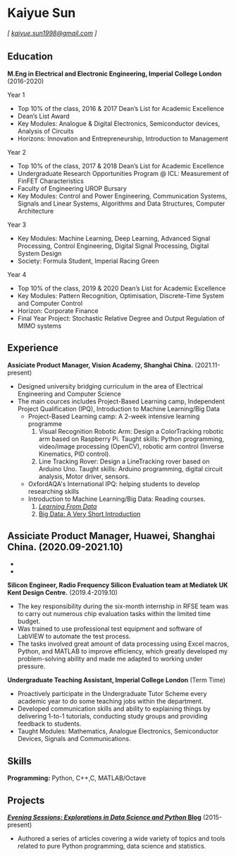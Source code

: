 # Kaiyue Sun


###### [ kaiyue.sun1998@gmail.com ]


## Education

**M.Eng in Electrical and Electronic Engineering, Imperial College London** (2016-2020)

Year 1
- Top 10% of the class, 2016 & 2017 Dean’s List for Academic Excellence
- Dean’s List Award
- Key Modules: Analogue & Digital Electronics, Semiconductor devices, Analysis of Circuits
- Horizons: Innovation and Entrepreneurship, Introduction to Management

Year 2
- Top 10% of the class, 2017 & 2018 Dean’s List for Academic Excellence
- Undergraduate Research Opportunities Program @ ICL: Measurement of FinFET Characteristics
- Faculty of Engineering UROP Bursary 
- Key Modules: Control and Power Engineering, Communication Systems, Signals and Linear Systems, Algorithms and Data Structures, Computer Architecture

Year 3
- Key Modules: Machine Learning, Deep Learning, Advanced Signal Processing, Control Engineering, Digital Signal Processing, Digital System Design
- Society: Formula Student, Imperial Racing Green

Year 4
- Top 10% of the class, 2019 & 2020 Dean’s List for Academic Excellence
- Key Modules: Pattern Recognition, Optimisation, Discrete-Time System and Computer Control
- Horizon: Corporate Finance
- Final Year Project: Stochastic Relative Degree and Output Regulation of MIMO systems


Experience
---------
**Assiciate Product Manager, Vision Academy, Shanghai China.** (2021.11-present)

- Designed university bridging curriculum in the area of Electrical Engineering and Computer Science 
- The main cources includes Project-Based Learning camp, Independent Project Qualification (IPQ), Introduction to Machine Learning/Big Data
  - Project-Based Learning camp: A 2-week intensive learning programme
    1. Visual Recognition Robotic Arm: Design a ColorTracking robotic arm based on Raspberry Pi. Taught skills: Python programming, video/image processing (OpenCV), robotic arm control (Inverse Kinematics, PID control). 
    2. Line Tracking Rover: Design a LineTracking rover based on Arduino Uno. Taught skills: Arduino programming, digital circuit analysis, Motor driver, sensors.
  - OxfordAQA's International IPQ: helping students to develop researching skills
  - Introduction to Machine Learning/Big Data: Reading courses. 
    1. [_Learning From Data_](https://work.caltech.edu/textbook.html)
    2. [Big Data: A Very Short Introduction](https://www.amazon.com/Big-Data-Short-Introduction-Introductions/dp/0198779577)

**Assiciate Product Manager, Huawei, Shanghai China.** (2020.09-2021.10)
-
-
-

**Silicon Engineer, Radio Frequency Silicon Evaluation team at Mediatek UK Kent Design Centre.** (2019.4-2019.10)

- The key responsibility during the six-month internship in RFSE team was to carry out numerous chip evaluation tasks within the limited time budget. 
- Was trained to use professional test equipment and software of LabVIEW to automate the test process. 
- The tasks involved great amount of data processing using Excel macros, Python, and MATLAB to improve efficiency, which greatly developed my problem-solving ability and made me adapted to working under pressure.

**Undergraduate Teaching Assistant, Imperial College London** (Term Time)

- Proactively participate in the Undergraduate Tutor Scheme every academic year to do some teaching jobs within the department. 
- Developed communication skills and ability to explaining things by delivering 1-to-1 tutorials, conducting study groups and providing feedback to students. 
- Taught Modules: Mathematics, Analogue Electronics, Semiconductor Devices, Signals and Communications.

Skills
------
**Programming:** Python, C++,C, MATLAB/Octave

Projects
--------
**[*Evening Sessions: Explorations in Data Science and Python* Blog](http://sdsawtelle.github.io/blog/output/index.html)** (2015-present)

- Authored a series of articles covering a wide variety of topics and tools related to pure Python programming, data science and statistics.  
